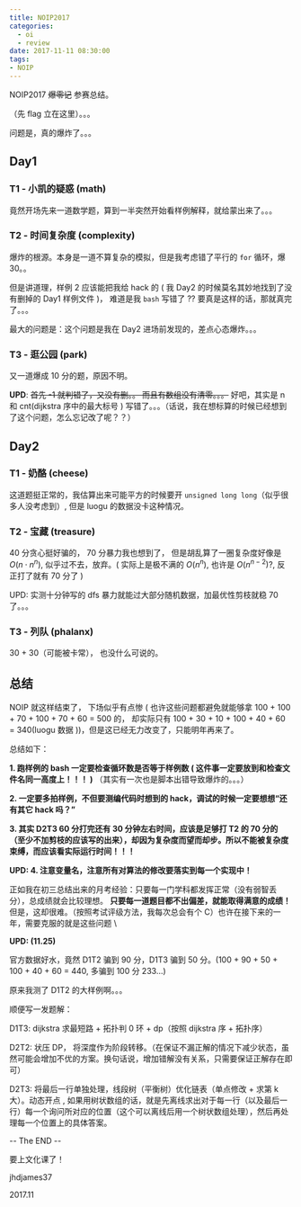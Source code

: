 ```yaml
---
title: NOIP2017
categories:
  - oi
  - review
date: 2017-11-11 08:30:00
tags:
- NOIP
---
```



NOIP2017 ~~爆零记~~ 参赛总结。

（先 flag 立在这里）。。。

<!-- more -->

问题是，真的爆炸了。。。

## Day1

### T1 - 小凯的疑惑 (math)

竟然开场先来一道数学题，算到一半突然开始看样例解释，就给蒙出来了。。。

### T2 - 时间复杂度 (complexity)

爆炸的根源。本身是一道不算复杂的模拟，但是我考虑错了平行的 `for` 循环，爆 30。。

但是讲道理，样例 2 应该能把我给 hack 的 ( 我 Day2 的时候莫名其妙地找到了没有删掉的 Day1 样例文件 )， 难道是我 `bash` 写错了 ?? 要真是这样的话，那就真完了。。。

最大的问题是：这个问题是我在 Day2 进场前发现的，差点心态爆炸。。。


### T3 - 逛公园 (park)

又一道爆成 10 分的题，原因不明。

**UPD**: ~~首先 -1 就判错了，又没有删。。 而且有数组没有清零。。。~~ 好吧，其实是 n 和 cnt(dijkstra 序中的最大标号 ) 写错了。。。（话说，我在想标算的时候已经想到了这个问题，怎么忘记改了呢？？）

## Day2

### T1 - 奶酪 (cheese)

这道题挺正常的，我估算出来可能平方的时候要开 `unsigned long long`（似乎很多人没考虑到）, 但是 luogu 的数据没卡这种情况。

### T2 - 宝藏 (treasure)

40 分贪心挺好骗的， 70 分暴力我也想到了， 但是胡乱算了一圈复杂度好像是 $O(n \cdot n ^ n)$, 似乎过不去，放弃。( 实际上是极不满的 $O(n ^ n)$, 也许是 $O(n ^ {n - 2})$?, 反正打了就有 70 分了 )

UPD: 实测十分钟写的 dfs 暴力就能过大部分随机数据，加最优性剪枝就稳 70 了。。。

### T3 - 列队 (phalanx)

30 + 30（可能被卡常）， 也没什么可说的。

## 总结

NOIP 就这样结束了， 下场似乎有点惨 ( 也许这些问题都避免就能够拿 100 + 100 + 70 + 100 + 70 + 60 = 500 的， 却实际只有 100 + 30 + 10 + 100 + 40 + 60 = 340(luogu 数据 ))，但是这已经无力改变了，只能明年再来了。

总结如下：

**1. 跑样例的 bash 一定要检查循环数是否等于样例数 ( 这件事一定要放到和检查文件名同一高度上！！！ )** （其实有一次也是脚本出错导致爆炸的。。。）

**2. 一定要多拍样例，不但要测编代码时想到的 hack，调试的时候一定要想想“还有其它 hack 吗？”**

**3. 其实 D2T3 60 分打完还有 30 分钟左右时间，应该是足够打 T2 的 70 分的（至少不加剪枝的应该写的出来），却因为复杂度而望而却步。所以不能被复杂度束缚，而应该看实际运行时间！！！**

**UPD: 4. 注意变量名，注意所有对算法的修改要落实到每一个实现中！**

正如我在初三总结出来的月考经验：只要每一门学科都发挥正常（没有弱智丢分），总成绩就会比较理想。
**只要每一道题目都不出偏差，就能取得满意的成绩！**
但是，这却很难。（按照考试评级方法，我每次总会有个 C）也许在接下来的一年，需要克服的就是这些问题 \

**UPD: (11.25)**

官方数据好水，竟然 D1T2 骗到 90 分，D1T3 骗到 50 分。(100 + 90 + 50 + 100 + 40 + 60 = 440, 多骗到 100 分 233...)

原来我测了 D1T2 的大样例啊。。。

顺便写一发题解：

D1T3: dijkstra 求最短路 + 拓扑判 0 环 + dp（按照 dijkstra 序 + 拓扑序）

D2T2: 状压 DP， 将深度作为阶段转移。（在保证不漏正解的情况下减少状态，虽然可能会增加不优的方案。换句话说，增加错解没有关系，只需要保证正解存在即可）

D2T3: 将最后一行单独处理，线段树（平衡树）优化链表（单点修改 + 求第 k 大）。动态开点 , 如果用树状数组的话，就是先离线求出对于每一行（以及最后一行）每一个询问所对应的位置（这个可以离线后用一个树状数组处理），然后再处理每一个位置上的具体答案。


-- The END --

要上文化课了！

jhdjames37

2017.11


